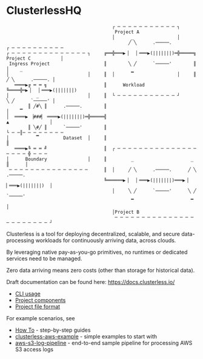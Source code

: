 # ClusterlessHQ

```text
                                       ┌ ─ ─ ─ ─ ─ ─ ─ ─ ─ ─ ─ ┐                                
                                        Project A                                               
                                       │      _                │                                
                                             ╱ ╲      .─────.             ┌ ─ ─ ─ ─ ─ ─ ─ ─ ─ ─ 
┌ ─ ─ ─ ─ ─ ─ ─ ─ ─ ─ ─ ─ ─ ─ ┐     ╔══╬═══▶▕   ▏═══▶(|||||||)═╬═════╗     Project C           │
 Ingress Project                    ║        ╲ ╱      `─────'        ║    │    _                
│                             │     ║  │      ▔                │     ║        ╱ ╲      .─────. │
   ════▶╔ ═ ═ ╗                     ║      Workload                  ╚════╬═▶▕   ▏═══▶(|||||||) 
│          _                  │     ║  └ ─ ─ ─ ─ ─ ─ ─ ─ ─ ─ ─ ┘              ╲ ╱      `─────' │
        ║ ╱#╲ ║      .─────.        ║                                     │    ▔                
│  ════▶ ▕###▏ ════▶(|||||||)═╬═════╣                                          ▲               │
        ║ ╲#╱ ║      `─────'        ║                                     └ ─ ─║─ ─ ─ ─ ─ ─ ─ ─ 
│          ▔         Dataset  │     ║                                          ║                
   ════▶╚ ═ ═ ╝                     ║  ┌ ─ ─ ─ ─ ─ ─ ─ ─ ─ ─ ─ ─ ─ ─ ─ ─ ─ ─ ─ ╬ ─ ─ ─          
│      Boundary               │     ║         _                     _          ║      │         
 ─ ─ ─ ─ ─ ─ ─ ─ ─ ─ ─ ─ ─ ─ ─      ║  │     ╱ ╲      .─────.      ╱ ╲      .─────.             
                                    ╚══════▶▕   ▏═══▶(|||||||)═══▶▕   ▏═══▶(|||||||)  │         
                                       │     ╲ ╱      `─────'      ╲ ╱      `─────'             
                                              ▔                     ▔                 │         
                                       │Project B                                               
                                        ─ ─ ─ ─ ─ ─ ─ ─ ─ ─ ─ ─ ─ ─ ─ ─ ─ ─ ─ ─ ─ ─ ─ ┘
```

Clusterless is a tool for deploying decentralized, scalable, and secure data-processing workloads for continuously
arriving data, across clouds.

By leveraging native pay-as-you-go primitives, no runtimes or dedicated services need to be managed.

Zero data arriving means zero costs (other than storage for historical data).

Draft documentation can be found here: https://docs.clusterless.io/

- [CLI usage](https://docs.clusterless.io/reference/1.0-wip/index.html#commands)
- [Project components](https://docs.clusterless.io/reference/1.0-wip/index.html#components)
- [Project file format](https://docs.clusterless.io/reference/1.0-wip/index.html#models)

For example scenarios, see

- [How To](https://docs.clusterless.io/guide/1.0-wip/howtos/index.html) - step-by-step guides
- [clusterless-aws-example](https://github.com/ClusterlessHQ/clusterless-aws-examples) - simple examples to start with
- [aws-s3-log-pipeline](https://github.com/ClusterlessHQ/aws-s3-log-pipeline) - end-to-end sample pipeline for
  processing AWS S3 access logs
